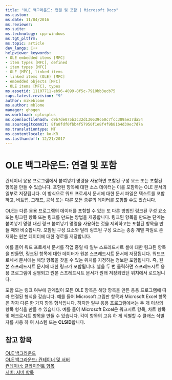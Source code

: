 ```yaml
---
title: "OLE 백그라운드: 연결 및 포함 | Microsoft Docs"
ms.custom: 
ms.date: 11/04/2016
ms.reviewer: 
ms.suite: 
ms.technology: cpp-windows
ms.tgt_pltfrm: 
ms.topic: article
dev_langs: C++
helpviewer_keywords:
- OLE embedded items [MFC]
- item types [MFC], defined
- item types [MFC]
- OLE [MFC], linked items
- linked items (OLE) [MFC]
- embedded objects [MFC]
- OLE items [MFC], types
ms.assetid: 11107711-eb96-4099-8f5c-7910bb3ecb75
caps.latest.revision: "9"
author: mikeblome
ms.author: mblome
manager: ghogen
ms.workload: cplusplus
ms.openlocfilehash: d9b7de075b3c32d130639c60c7fcc389ae37da54
ms.sourcegitcommit: 8fa8fdf0fbb4f57950f1e8f4f9b81b4d39ec7d7a
ms.translationtype: MT
ms.contentlocale: ko-KR
ms.lasthandoff: 12/21/2017
---
```

# <a name="ole-background-linking-and-embedding"></a>OLE 백그라운드: 연결 및 포함
컨테이너 응용 프로그램에서 붙여넣기 명령을 사용하면 포함된 구성 요소 또는 포함된 항목을 만들 수 있습니다. 포함된 항목에 대한 소스 데이터는 이를 포함하는 OLE 문서의 일부로 저장됩니다. 이 방식으로 워드 프로세서 문서에 대한 문서 파일은 텍스트를 포함하고, 비트맵, 그래프, 공식 또는 다른 모든 종류의 데이터를 포함할 수도 있습니다.  
  
 OLE는 다른 응용 프로그램의 데이터를 포함할 수 있는 또 다른 방법인 링크된 구성 요소 또는 링크된 항목 또는 링크를 만드는 방법을 제공합니다. 링크된 항목을 만드는 단계는 붙여넣기 명령 대신 링크 붙여넣기 명령을 사용하는 것을 제외하고는 포함된 항목을 만들 때와 비슷합니다. 포함된 구성 요소와 달리 링크된 구성 요소는 종종 개별 파일로 존재하는 원본 데이터에 대한 경로를 저장합니다.  
  
 예를 들어 워드 프로세서 문서를 작업 중일 때 일부 스프레드시트 셀에 대한 링크된 항목을 만들면, 링크된 항목에 대한 데이터가 원본 스프레드시트 문서에 저장됩니다. 워드프로세서 문서에는 해당 항목을 찾을 수 있는 위치를 지정하는 정보만 포함됩니다. 즉, 원본 스프레드시트 문서에 대한 링크가 포함됩니다. 셀을 두 번 클릭하면 스프레드시트 응용 프로그램이 실행되고 원본 스프레드시트 문서가 원래 저장되었던 위치에서 로드됩니다.  
  
 포함 또는 링크 여부에 관계없이 모든 OLE 항목은 해당 항목을 만든 응용 프로그램에 따라 연결된 형식을 갖습니다. 예를 들어 Microsoft 그림판 항목과 Microsoft Excel 항목은 각자 다른 한 가지 항목 형식입니다. 하지만 일부 응용 프로그램에서는 두 개 이상의 항목 형식을 만들 수 있습니다. 예를 들어 Microsoft Excel은 워크시트 항목, 차트 항목 및 매크로시트 항목을 만들 수 있습니다. 각이 항목의 고유 하 게 식별할 수 클래스 식별자를 사용 하 여 시스템 또는 **CLSID**합니다.  
  
## <a name="see-also"></a>참고 항목  
 [OLE 백그라운드](../mfc/ole-background.md)   
 [OLE 백그라운드: 컨테이너 및 서버](../mfc/ole-background-containers-and-servers.md)   
 [컨테이너: 클라이언트 항목](../mfc/containers-client-items.md)   
 [서버: 서버 항목](../mfc/servers-server-items.md)

